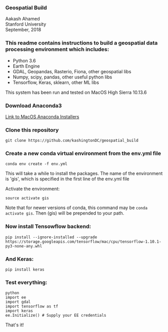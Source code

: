 ### Geospatial Build

Aakash Ahamed  
Stanford University  
September, 2018  

### This readme contains instructions to build a geospatial data processing environment which includes:

- Python 3.6
- Earth Engine
- GDAL, Geopandas, Rasterio, Fiona, other geospatial libs
- Numpy, scipy, pandas, other useful python libs
- Tensorflow, Keras, sklearn, other ML libs

This system has been run and tested on MacOS High Sierra 10.13.6

### Download Anaconda3
[Link to MacOS Anaconda Installers](https://www.anaconda.com/download/#macos)

### Clone this repository
`git clone https://github.com/kashingtonDC/geospatial_build`

### Create a new conda virtual environment from the env.yml file
```
conda env create -f env.yml
```

This will take a while to install the packages. The name of the environment is 'gis', which is specified in the first line of the env.yml file

Activate the environment:

```
source activate gis
```

Note that for newer versions of conda, this command may be `conda activate gis`. Then (gis) will be prepended to your path. 

### Now install Tensowflow backend:
```
pip install --ignore-installed --upgrade https://storage.googleapis.com/tensorflow/mac/cpu/tensorflow-1.10.1-py3-none-any.whl
```

### And Keras:
```
pip install keras
```

### Test everything:
```
python
import ee
import gdal
import tensorflow as tf
import keras
ee.Initialize() # Supply your EE credentials
```

That's it!